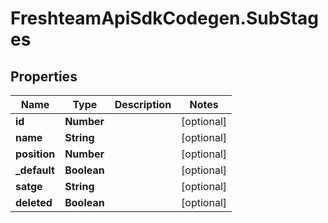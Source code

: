 # FreshteamApiSdkCodegen.SubStages

## Properties

Name | Type | Description | Notes
------------ | ------------- | ------------- | -------------
**id** | **Number** |  | [optional] 
**name** | **String** |  | [optional] 
**position** | **Number** |  | [optional] 
**_default** | **Boolean** |  | [optional] 
**satge** | **String** |  | [optional] 
**deleted** | **Boolean** |  | [optional] 


